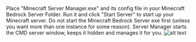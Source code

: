 Place "Minecraft Server Manager.exe" and its config file in your Minecraft Bedrock Server Folder. Run it and click "Start Server" to start up your Minecraft server. Do not start the Minecraft Bedrock Server exe first (unless you want more than one instance for some reason). Server Manager starts the CMD server window, keeps it hidden and manages it for you.
![alt text](https://i.imgur.com/yGp4L47.png)
